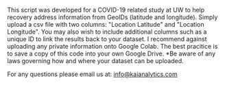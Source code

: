 This script was developed for a COVID-19 related study at UW to help recovery address information from GeoIDs (latitude and longitude). Simply upload a csv file with two columns: "Location Latitude" and "Location Longitude". You may also wish to include additional columns such as a unique ID to link the results back to your dataset. I recommend against uploading any private information onto Google Colab. The best pracitice is to save a copy of this code into your own Google Drive. *Be aware of any laws governing how and where your dataset can be uploaded.

For any questions please email us at: info@kaianalytics.com
